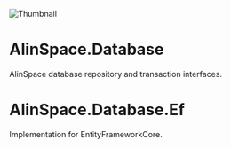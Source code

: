 ![Thumbnail](./Assets/Logo.png)

# AlinSpace.Database
AlinSpace database repository and transaction interfaces.

# AlinSpace.Database.Ef
Implementation for EntityFrameworkCore.
